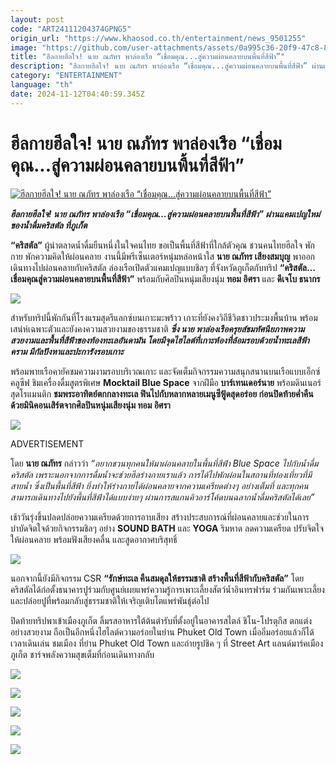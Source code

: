 ```yaml
---
layout: post
code: "ART24111204374GPNG5"
origin_url: "https://www.khaosod.co.th/entertainment/news_9501255"
image: "https://github.com/user-attachments/assets/0a995c36-20f9-47c8-8710-7022d223aa4a"
title: "ฮีลกายฮีลใจ! นาย ณภัทร พาล่องเรือ “เชื่อมคุณ...สู่ความผ่อนคลายบนพื้นที่สีฟ้า”"
description: "ฮีลกายฮีลใจ! นาย ณภัทร พาล่องเรือ “เชื่อมคุณ...สู่ความผ่อนคลายบนพื้นที่สีฟ้า” ผ่านแคมเปญใหม่ของน้ำดื่มคริสตัล ที่ภูเก็ต"
category: "ENTERTAINMENT"
language: "th"
date: 2024-11-12T04:40:59.345Z
---
```


# ฮีลกายฮีลใจ! นาย ณภัทร พาล่องเรือ “เชื่อมคุณ...สู่ความผ่อนคลายบนพื้นที่สีฟ้า”

[![ฮีลกายฮีลใจ! นาย ณภัทร พาล่องเรือ “เชื่อมคุณ...สู่ความผ่อนคลายบนพื้นที่สีฟ้า”](https://www.khaosod.co.th/wpapp/uploads/2024/11/naiiii111.jpg "ฮีลกายฮีลใจ! นาย ณภัทร พาล่องเรือ “เชื่อมคุณ...สู่ความผ่อนคลายบนพื้นที่สีฟ้า”")](https://www.khaosod.co.th/wpapp/uploads/2024/11/naiiii111.jpg)

_**ฮีลกายฮีลใจ! นาย ณภัทร พาล่องเรือ “เชื่อมคุณ…สู่ความผ่อนคลายบนพื้นที่สีฟ้า” ผ่านแคมเปญใหม่ของน้ำดื่มคริสตัล ที่ภูเก็ต**_

**“คริสตัล”** ผู้นำตลาดน้ำดื่มยืนหนึ่งในใจคนไทย ขอเป็นพื้นที่สีฟ้าที่ใกล้ตัวคุณ ชวนคนไทยฮีลใจ พักกาย พักความคิดให้ผ่อนคลาย งานนี้มีพรีเซ็นเตอร์หนุ่มหล่อหน้าใส **นาย ณภัทร เสียงสมบุญ** พาออกเดินทางไปผ่อนคลายกับคริสตัล ล่องเรือเปิดตัวแคมเปญแบบชิลๆ ที่จังหวัดภูเก็ตกับทริป **“คริสตัล…เชื่อมคุณสู่ความผ่อนคลายบนพื้นที่สีฟ้า”** พร้อมกับศิลปินหนุ่มเสียงนุ่ม **ทอม อิศรา** และ **ดีเจโบ ธนากร**

[![](https://www.khaosod.co.th/wpapp/uploads/2024/11/1111111111.jpg)](https://www.khaosod.co.th/wpapp/uploads/2024/11/1111111111.jpg)

สำหรับทริปนี้พักกันที่โรงแรมสุดรีแลกซ์บนเกาะมะพร้าว เกาะที่ยังคงวิถีชีวิตชาวประมงพื้นบ้าน พร้อมเสน่ห์เฉพาะตัวและยังคงความสวยงามของธรรมชาติ _**ซึ่ง นาย พาล่องเรือครุยส์ชมทัศนียภาพความสวยงามและพื้นที่สีฟ้าของท้องทะเลอันดามัน โดยมีจุดไฮไลต์ที่เกาะห้องที่ล้อมรอบด้วยน้ำทะเลสีฟ้าคราม มีกัลปังหาและปะการังรอบเกาะ**_

พร้อมพายเรือคายัคชมความงามรอบบริเวณเกาะ และจัดเต็มกิจกรรมความสนุกสนานบนเรือแบบเอ็กซ์คลูซีฟ ชิมเครื่องดื่มสูตรพิเศษ **Mocktail Blue Space** จากฝีมือ **บาร์เทนเดอร์นาย** พร้อมดินเนอร์สุดโรแมนติก **ชมพระอาทิตย์ตกกลางทะเล ฟินไปกับหลากหลายเมนูซีฟู้ดสุดอร่อย ก่อนปิดท้ายค่ำคืนด้วยมินิคอนเสิร์ตจากศิลปินหนุ่มเสียงนุ่ม ทอม อิศรา**

[![](https://www.khaosod.co.th/wpapp/uploads/2024/11/4444444444444-5.jpg)](https://www.khaosod.co.th/wpapp/uploads/2024/11/4444444444444-5.jpg)

ADVERTISEMENT

โดย **นาย ณภัทร** กล่าวว่า _“อยากชวนทุกคนให้มาผ่อนคลายในพื้นที่สีฟ้า Blue Space ไปกับน้ำดื่มคริสตัล เพราะนอกจากการดื่มน้ำจะช่วยฮีลร่างกายเราแล้ว การได้ไปพักผ่อนในสถานที่ท่องเที่ยวที่มีสายน้ำ ซึ่งเป็นพื้นที่สีฟ้า ยิ่งทำให้ร่างกายได้ผ่อนคลายจากความเครียดต่างๆ อย่างเต็มที่ และทุกคนสามารถเดินทางไปยังพื้นที่สีฟ้าได้แบบง่ายๆ ผ่านการสแกนคิวอาร์โค้ดบนฉลากน้ำดื่มคริสตัลได้เลย”_

เช้าวันรุ่งขึ้นปลดปล่อยความเครียดด้วยการอาบเสียง สร้างประสบการณ์ที่ผ่อนคลายและช่วยในการบำบัดจิตใจด้วยกิจกรรมชิลๆ อย่าง **SOUND BATH** และ **YOGA** ริมหาด ลดความเครียด ปรับจิตใจให้ผ่อนคลาย พร้อมฟังเสียงคลื่น และสูดอากาศบริสุทธิ์

[![](https://www.khaosod.co.th/wpapp/uploads/2024/11/333333333333-3.jpg)](https://www.khaosod.co.th/wpapp/uploads/2024/11/333333333333-3.jpg)

นอกจากนี้ยังมีกิจกรรม CSR **“รักษ์ทะเล คืนสมดุลให้ธรรมชาติ สร้างพื้นที่สีฟ้ากับคริสตัล”** โดยคริสตัลได้ก่อตั้งธนาคารปูร่วมกับศูนย์เผยแพร่ความรู้การเพาะเลี้ยงสัตว์น้ำอินทรฟาร์ม ร่วมกันเพาะเลี้ยงและปล่อยปูที่พร้อมกลับสู่ธรรมชาติให้เจริญเติบโตแพร่พันธุ์ต่อไป

ปิดท้ายทริปพาเข้าเมืองภูเก็ต ลิ้มรสอาหารใต้ต้นตำรับที่ตั้งอยู่ในอาคารสไตล์ ชิโน-โปรตุกีส ตกแต่งอย่างสวยงาม ถือเป็นอีกหนึ่งไฮไลต์ความอร่อยในย่าน Phuket Old Town เมื่ออิ่มอร่อยแล้วก็ได้เวลาเดินเล่น ชมเมือง ที่ย่าน Phuket Old Town และถ่ายรูปชิค ๆ ที่ Street Art แลนด์มาร์คเมืองภูเก็ต ชาร์จพลังความสุขเต็มที่ก่อนเดินทางกลับ

[![](https://www.khaosod.co.th/wpapp/uploads/2024/11/2222222222.jpg)](https://www.khaosod.co.th/wpapp/uploads/2024/11/2222222222.jpg)

[![](https://www.khaosod.co.th/wpapp/uploads/2024/11/5555555555555-4.jpg)](https://www.khaosod.co.th/wpapp/uploads/2024/11/5555555555555-4.jpg)

[![](https://www.khaosod.co.th/wpapp/uploads/2024/11/6666666666666-2.jpg)](https://www.khaosod.co.th/wpapp/uploads/2024/11/6666666666666-2.jpg)

[![](https://www.khaosod.co.th/wpapp/uploads/2024/11/7777777777777-1.jpg)](https://www.khaosod.co.th/wpapp/uploads/2024/11/7777777777777-1.jpg)

[![](https://www.khaosod.co.th/wpapp/uploads/2024/11/999999999999-1.jpg)](https://www.khaosod.co.th/wpapp/uploads/2024/11/999999999999-1.jpg)